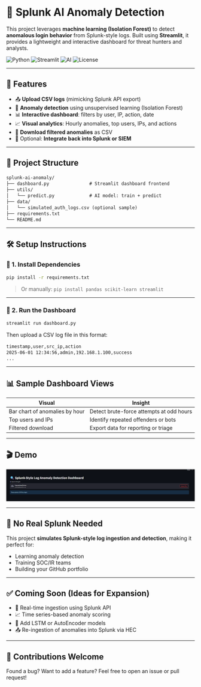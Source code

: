 # 🧠 Splunk AI Anomaly Detection

This project leverages **machine learning (Isolation Forest)** to detect **anomalous login behavior** from Splunk-style logs. Built using **Streamlit**, it provides a lightweight and interactive dashboard for threat hunters and analysts.

![Python](https://img.shields.io/badge/Python-3.8%2B-blue) ![Streamlit](https://img.shields.io/badge/Framework-Streamlit-red) ![AI](https://img.shields.io/badge/ML-IsolationForest-brightgreen) ![License](https://img.shields.io/badge/License-MIT-yellow)

---

## 🚀 Features

* 📤 **Upload CSV logs** (mimicking Splunk API export)
* 🧠 **Anomaly detection** using unsupervised learning (Isolation Forest)
* 📊 **Interactive dashboard**: filters by user, IP, action, date
* 📈 **Visual analytics**: Hourly anomalies, top users, IPs, and actions
* 📁 **Download filtered anomalies** as CSV
* 🔁 Optional: **Integrate back into Splunk or SIEM**

---

## 📂 Project Structure

```
splunk-ai-anomaly/
├── dashboard.py               # Streamlit dashboard frontend
├── utils/
│   └── predict.py             # AI model: train + predict
├── data/
│   └── simulated_auth_logs.csv (optional sample)
├── requirements.txt
└── README.md
```

---

## 🛠 Setup Instructions

### 🔧 1. Install Dependencies

```bash
pip install -r requirements.txt
```

> Or manually:
> `pip install pandas scikit-learn streamlit`

---

### 🚦 2. Run the Dashboard

```bash
streamlit run dashboard.py
```

Then upload a CSV log file in this format:

```csv
timestamp,user,src_ip,action
2025-06-01 12:34:56,admin,192.168.1.100,success
...
```

---

## 📊 Sample Dashboard Views

| Visual                         | Insight                                  |
| ------------------------------ | ---------------------------------------- |
| Bar chart of anomalies by hour | Detect brute-force attempts at odd hours |
| Top users and IPs              | Identify repeated offenders or bots      |
| Filtered download              | Export data for reporting or triage      |

---

## 🎬 Demo

![Dashboard Demo](screenshots/Threat_Splunk.png)

---

## 🔐 No Real Splunk Needed

This project **simulates Splunk-style log ingestion and detection**, making it perfect for:

* Learning anomaly detection
* Training SOC/IR teams
* Building your GitHub portfolio

---

## ✅ Coming Soon (Ideas for Expansion)

* 📡 Real-time ingestion using Splunk API
* 📈 Time series-based anomaly scoring
* 🧠 Add LSTM or AutoEncoder models
* 📤 Re-ingestion of anomalies into Splunk via HEC

---

## 🤝 Contributions Welcome

Found a bug? Want to add a feature? Feel free to open an issue or pull request!